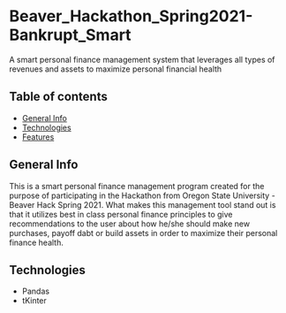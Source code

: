 # Beaver_Hackathon_Spring2021-Bankrupt_Smart
A smart personal finance management system that leverages all types of revenues and assets to maximize personal financial health

## Table of contents
* [General Info](#general-info)
* [Technologies](#technologies)
* [Features](#features)

## General Info
This is a smart personal finance management program created for the purpose of participating in the Hackathon from Oregon State University - Beaver Hack Spring 2021. What makes this management tool stand out is that it utilizes best in class personal finance principles to give recommendations to the user about how he/she should make new purchases, payoff dabt or build assets in order to maximize their personal finance health. 

## Technologies
* Pandas 
* tKinter

